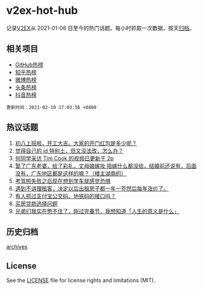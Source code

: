 # v2ex-hot-hub

 记录[V2EX](https://www.v2ex.com/)从 2021-01-06 日至今的热门话题。每小时抓取一次数据，按天[归档](archives)。
 
 ## 相关项目

- [GitHub热榜](https://github.com/lonnyzhang423/github-hot-hub)
- [知乎热榜](https://github.com/lonnyzhang423/zhihu-hot-hub)
- [微博热榜](https://github.com/lonnyzhang423/weibo-hot-hub)
- [头条热榜](https://github.com/lonnyzhang423/toutiao-hot-hub)
- [抖音热榜](https://github.com/lonnyzhang423/douyin-hot-hub)


 `更新时间：2021-02-19 17:03:56 +0800`

## 热议话题

1. [初八上班啦，开工大吉。大家的开门红包是多少呢？](https://www.v2ex.com/t/754104)
1. [觉得自己的 id 特别土，但又没法改，怎么办？](https://www.v2ex.com/t/754143)
1. [何同学采访 Tim Cook 的视频已更新于 2p](https://www.v2ex.com/t/754025)
1. [娶了广东老婆，给了彩礼，丈母娘嫁妆 陪嫁什么都没给，结婚前还说有，后面没有，广东地区都是这样的嘛？（楼主湖南的）](https://www.v2ex.com/t/753987)
1. [考驾照失败之后现在想到学车就感觉恐惧](https://www.v2ex.com/t/754202)
1. [遇到不讲理租客，决定以后出租房子都一年一签然后每年涨价了。](https://www.v2ex.com/t/754105)
1. [有人抓过支付宝公交码、地铁码的接口吗？](https://www.v2ex.com/t/754024)
1. [买房贷款选择问题](https://www.v2ex.com/t/754197)
1. [兄弟们我实在憋不住了，刚过完春节，我想知道「人生的意义是什么」](https://www.v2ex.com/t/754256)

## 历史归档

[archives](archives)

## License

See the [LICENSE](LICENSE) file for license rights and limitations (MIT).
